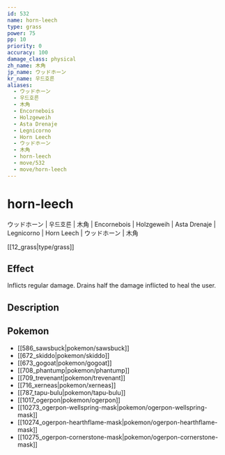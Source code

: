 ```yaml
---
id: 532
name: horn-leech
type: grass
power: 75
pp: 10
priority: 0
accuracy: 100
damage_class: physical
zh_name: 木角
jp_name: ウッドホーン
kr_name: 우드호른
aliases:
  - ウッドホーン
  - 우드호른
  - 木角
  - Encornebois
  - Holzgeweih
  - Asta Drenaje
  - Legnicorno
  - Horn Leech
  - ウッドホーン
  - 木角
  - horn-leech
  - move/532
  - move/horn-leech
---
```

# horn-leech
    
ウッドホーン | 우드호른 | 木角 | Encornebois | Holzgeweih | Asta Drenaje | Legnicorno | Horn Leech | ウッドホーン | 木角

[[12_grass|type/grass]]

## Effect

Inflicts regular damage.  Drains half the damage inflicted to heal the user.

## Description



## Pokemon

- [[586_sawsbuck|pokemon/sawsbuck]]
- [[672_skiddo|pokemon/skiddo]]
- [[673_gogoat|pokemon/gogoat]]
- [[708_phantump|pokemon/phantump]]
- [[709_trevenant|pokemon/trevenant]]
- [[716_xerneas|pokemon/xerneas]]
- [[787_tapu-bulu|pokemon/tapu-bulu]]
- [[1017_ogerpon|pokemon/ogerpon]]
- [[10273_ogerpon-wellspring-mask|pokemon/ogerpon-wellspring-mask]]
- [[10274_ogerpon-hearthflame-mask|pokemon/ogerpon-hearthflame-mask]]
- [[10275_ogerpon-cornerstone-mask|pokemon/ogerpon-cornerstone-mask]]

